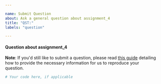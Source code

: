 ```yaml
---

name: Submit Question
about: Ask a general question about assignment_4
title: "QST:"
labels: "question"

---
```


#### Question about assignment_4

**Note**: If you'd still like to submit a question, please read [this guide](
https://matthewrocklin.com/blog/work/2018/02/28/minimal-bug-reports) detailing how to
provide the necessary information for us to reproduce your question.

```python
# Your code here, if applicable
```
